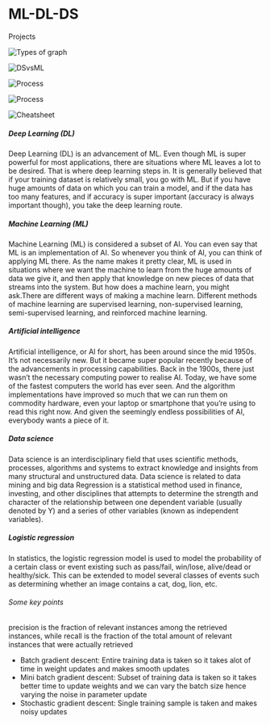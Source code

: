 # ML-DL-DS
Projects

![Types of graph](TypesOfCharts.jpg)

![DSvsML](DSvsML.jpg)

![Process](OverFit.png)

![Process](DS_Process.png)

![Cheatsheet](Cheatsheet_MachineLearning.png)
##### Deep Learning (DL)
Deep Learning (DL) is an advancement of ML. Even though ML is super powerful for most applications, there are situations where ML leaves a lot to be desired. That is where deep learning steps in. It is generally believed that if your training dataset is relatively small, you go with ML. But if you have huge amounts of data on which you can train a model, and if the data has too many features, and if accuracy is super important (accuracy is always important though), you take the deep learning route.

##### Machine Learning (ML)
Machine Learning (ML) is considered a subset of AI. You can even say that ML is an implementation of AI. So whenever you think of AI, you can think of applying ML there. As the name makes it pretty clear, ML is used in situations where we want the machine to learn from the huge amounts of data we give it, and then apply that knowledge on new pieces of data that streams into the system. But how does a machine learn, you might ask.There are different ways of making a machine learn. Different methods of machine learning are supervised learning, non-supervised learning, semi-supervised learning, and reinforced machine learning.

##### Artificial intelligence
Artificial intelligence, or AI for short, has been around since the mid 1950s. It’s not necessarily new. But it became super popular recently because of the advancements in processing capabilities. Back in the 1900s, there just wasn’t the necessary computing power to realise AI. Today, we have some of the fastest computers the world has ever seen. And the algorithm implementations have improved so much that we can run them on commodity hardware, even your laptop or smartphone that you’re using to read this right now. And given the seemingly endless possibilities of AI, everybody wants a piece of it.

##### Data science
Data science is an interdisciplinary field that uses scientific methods, processes, algorithms and systems to extract knowledge and insights from many structural and unstructured data. Data science is related to data mining and big data
Regression is a statistical method used in finance, investing, and other disciplines that attempts to determine the strength and character of the relationship between one dependent variable (usually denoted by Y) and a series of other variables (known as independent variables).

##### Logistic regression 
In statistics, the logistic regression model is used to model the probability of a certain class or event existing such as pass/fail, win/lose, alive/dead or healthy/sick. This can be extended to model several classes of events such as determining whether an image contains a cat, dog, lion, etc.

###### Some key points
precision is the fraction of relevant instances among the retrieved instances, while recall is the fraction of the total amount of relevant instances that were actually retrieved

* Batch gradient descent: Entire training data is taken so it takes alot of time in weight updates and makes smooth updates
* Mini batch gradient descent: Subset of training data is taken so it takes better time to update weights and we can vary the batch size hence varying the noise in parameter update
* Stochastic gradient descent: Single training sample is taken and makes noisy updates
